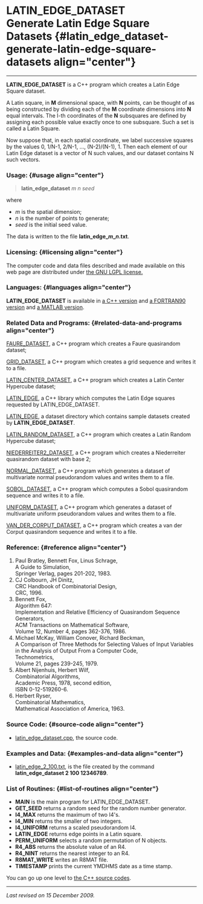 LATIN\_EDGE\_DATASET\
Generate Latin Edge Square Datasets {#latin_edge_dataset-generate-latin-edge-square-datasets align="center"}
===================================

------------------------------------------------------------------------

**LATIN\_EDGE\_DATASET** is a C++ program which creates a Latin Edge
Square dataset.

A Latin square, in **M** dimensional space, with **N** points, can be
thought of as being constructed by dividing each of the **M** coordinate
dimensions into **N** equal intervals. The I-th coordinates of the **N**
subsquares are defined by assigning each possible value exactly once to
one subsquare. Such a set is called a Latin Square.

Now suppose that, in each spatial coordinate, we label successive
squares by the values 0, 1/N-1, 2/N-1, ..., (N-2)/(N-1), 1. Then each
element of our Latin Edge dataset is a vector of N such values, and our
dataset contains N such vectors.

### Usage: {#usage align="center"}

> **latin\_edge\_dataset** *m* *n* *seed*

where

-   *m* is the spatial dimension;
-   *n* is the number of points to generate;
-   *seed* is the initial seed value.

The data is written to the file **latin\_edge\_*m*\_*n*.txt**.

### Licensing: {#licensing align="center"}

The computer code and data files described and made available on this
web page are distributed under [the GNU LGPL
license.](../../txt/gnu_lgpl.txt)

### Languages: {#languages align="center"}

**LATIN\_EDGE\_DATASET** is available in [a C++
version](../../cpp_src/latin_edge_dataset/latin_edge_dataset.html) and
[a FORTRAN90
version](../../f_src/latin_edge_dataset/latin_edge_dataset.html) and [a
MATLAB version](../../m_src/latin_edge_dataset/latin_edge_dataset.html).

### Related Data and Programs: {#related-data-and-programs align="center"}

[FAURE\_DATASET](../../cpp_src/faure_dataset/faure_dataset.html), a C++
program which creates a Faure quasirandom dataset;

[GRID\_DATASET](../../cpp_src/grid_dataset/grid_dataset.html), a C++
program which creates a grid sequence and writes it to a file.

[LATIN\_CENTER\_DATASET](../../cpp_src/latin_center_dataset/latin_center_dataset.html),
a C++ program which creates a Latin Center Hypercube dataset;

[LATIN\_EDGE](../../cpp_src/latin_edge/latin_edge.html), a C++ library
which computes the Latin Edge squares requested by LATIN\_EDGE\_DATASET.

[LATIN\_EDGE](../../datasets/latin_edge/latin_edge.html), a dataset
directory which contains sample datasets created by
**LATIN\_EDGE\_DATASET**.

[LATIN\_RANDOM\_DATASET](../../cpp_src/latin_random_dataset/latin_random_dataset.html),
a C++ program which creates a Latin Random Hypercube dataset;

[NIEDERREITER2\_DATASET](../../cpp_src/niederreiter2_dataset/niederreiter2_dataset.html),
a C++ program which creates a Niederreiter quasirandom dataset with base
2;

[NORMAL\_DATASET](../../cpp_src/normal_dataset/normal_dataset.html), a
C++ program which generates a dataset of multivariate normal
pseudorandom values and writes them to a file.

[SOBOL\_DATASET](../../cpp_src/sobol_dataset/sobol_dataset.html), a C++
program which computes a Sobol quasirandom sequence and writes it to a
file.

[UNIFORM\_DATASET](../../cpp_src/uniform_dataset/uniform_dataset.html),
a C++ program which generates a dataset of multivariate uniform
pseudorandom values and writes them to a file.

[VAN\_DER\_CORPUT\_DATASET](../../cpp_src/van_der_corput_dataset/van_der_corput_dataset.html),
a C++ program which creates a van der Corput quasirandom sequence and
writes it to a file.

### Reference: {#reference align="center"}

1.  Paul Bratley, Bennett Fox, Linus Schrage,\
    A Guide to Simulation,\
    Springer Verlag, pages 201-202, 1983.
2.  CJ Colbourn, JH Dinitz,\
    CRC Handbook of Combinatorial Design,\
    CRC, 1996.
3.  Bennett Fox,\
    Algorithm 647:\
    Implementation and Relative Efficiency of Quasirandom Sequence
    Generators,\
    ACM Transactions on Mathematical Software,\
    Volume 12, Number 4, pages 362-376, 1986.
4.  Michael McKay, William Conover, Richard Beckman,\
    A Comparison of Three Methods for Selecting Values of Input
    Variables in the Analysis of Output From a Computer Code,\
    Technometrics,\
    Volume 21, pages 239-245, 1979.
5.  Albert Nijenhuis, Herbert Wilf,\
    Combinatorial Algorithms,\
    Academic Press, 1978, second edition,\
    ISBN 0-12-519260-6.
6.  Herbert Ryser,\
    Combinatorial Mathematics,\
    Mathematical Association of America, 1963.

### Source Code: {#source-code align="center"}

-   [latin\_edge\_dataset.cpp](latin_edge_dataset.cpp), the source code.

### Examples and Data: {#examples-and-data align="center"}

-   [latin\_edge\_2\_100.txt](latin_edge_2_100.txt), is the file created
    by the command **latin\_edge\_dataset 2 100 12346789**.

### List of Routines: {#list-of-routines align="center"}

-   **MAIN** is the main program for LATIN\_EDGE\_DATASET.
-   **GET\_SEED** returns a random seed for the random number generator.
-   **I4\_MAX** returns the maximum of two I4's.
-   **I4\_MIN** returns the smaller of two integers.
-   **I4\_UNIFORM** returns a scaled pseudorandom I4.
-   **LATIN\_EDGE** returns edge points in a Latin square.
-   **PERM\_UNIFORM** selects a random permutation of N objects.
-   **R4\_ABS** returns the absolute value of an R4.
-   **R4\_NINT** returns the nearest integer to an R4.
-   **R8MAT\_WRITE** writes an R8MAT file.
-   **TIMESTAMP** prints the current YMDHMS date as a time stamp.

You can go up one level to [the C++ source codes](../cpp_src.html).

------------------------------------------------------------------------

*Last revised on 15 December 2009.*
